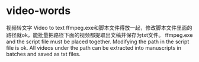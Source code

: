 # video-words
视频转文字 Video to text
ffmpeg.exe和脚本文件得放一起，修改脚本文件里面的路径就ok，能批量把路径下面的视频都提取出文稿并保存为txt文件。
ffmpeg.exe and the script file must be placed together. Modifying the path in the script file is ok. All videos under the path can be extracted into manuscripts in batches and saved as txt files.
